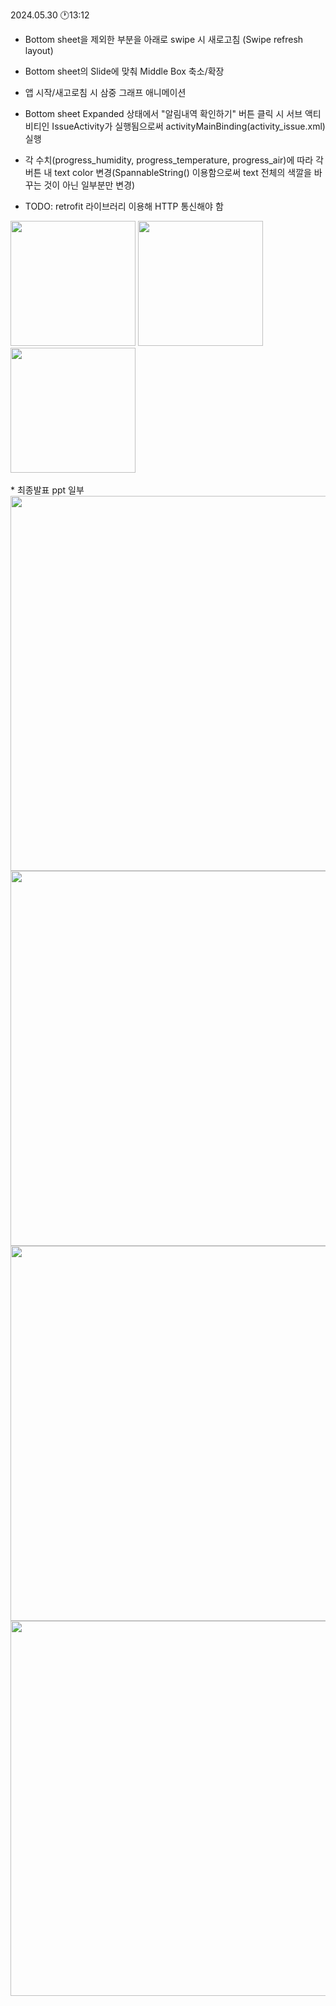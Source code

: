 2024.05.30 🕐13:12

- Bottom sheet을 제외한 부분을 아래로 swipe 시 새로고침 (Swipe refresh layout)
- Bottom sheet의 Slide에 맞춰 Middle Box 축소/확장
- 앱 시작/새고로침 시 삼중 그래프 애니메이션
- Bottom sheet Expanded 상태에서 "알림내역 확인하기" 버튼 클릭 시 서브 액티비티인 IssueActivity가 실행됨으로써 activityMainBinding(activity_issue.xml) 실행

- 각 수치(progress_humidity, progress_temperature, progress_air)에 따라 각 버튼 내 text color 변경(SpannableString() 이용함으로써 text 전체의 색깔을 바꾸는 것이 아닌 일부분만 변경)

- TODO: retrofit 라이브러리 이용해 HTTP 통신해야 함


<img src="https://github.com/Gahyun-313/Garden1/assets/78289372/0d484207-00bd-4707-a9f0-e68894c0973e" width="200"/>
<img src="https://github.com/Gahyun-313/Garden1/assets/78289372/96386502-d4d5-4ed9-a985-0b6bc9450c39" width="200"/>
<img src="https://github.com/Gahyun-313/Garden1/assets/78289372/1dfadf0a-8769-480b-bc1b-d3bbe4b6817b" width="200"/>
<br>
<br>
* 최종발표 ppt 일부
<br>
<img src="https://github.com/user-attachments/assets/686aca83-c15a-4a50-9750-bf1cb5cc7b2f" width="600"/><br>
<img src="https://github.com/user-attachments/assets/59a5a4a3-828e-46d9-9924-1b3ce2466271" width="600"/><br>
<img src="https://github.com/user-attachments/assets/6324e100-c384-45a1-8520-07de6a6b6a9a" width="600"/><br>
<img src="https://github.com/user-attachments/assets/7c31724b-9106-445c-bd35-f5aa66fa1659" width="600"/><br>
